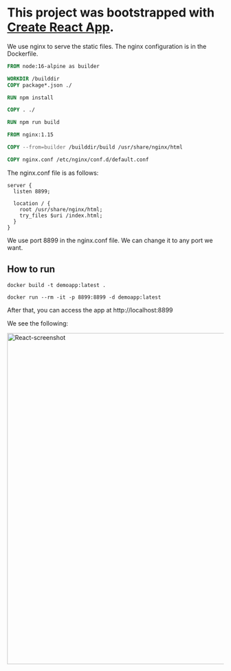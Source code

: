 # This project was bootstrapped with [Create React App](https://github.com/facebook/create-react-app).

We use nginx to serve the static files. The nginx configuration is in the Dockerfile.

```dockerfile
FROM node:16-alpine as builder

WORKDIR /builddir
COPY package*.json ./

RUN npm install

COPY . ./

RUN npm run build

FROM nginx:1.15

COPY --from=builder /builddir/build /usr/share/nginx/html

COPY nginx.conf /etc/nginx/conf.d/default.conf
```

The nginx.conf file is as follows:

```nginx
server {
  listen 8899;

  location / {
    root /usr/share/nginx/html;
    try_files $uri /index.html;
  }
}
```
We use port 8899 in the nginx.conf file. We can change it to any port we want.

## How to run

```docker build -t demoapp:latest .```

```docker run --rm -it -p 8899:8899 -d demoapp:latest```

After that, you can access the app at http://localhost:8899

We see the following:

<img width="770" alt="React-screenshot" src="https://user-images.githubusercontent.com/56039676/209478735-fc73dc49-e094-4dd4-b163-0080fb946e6e.png">
